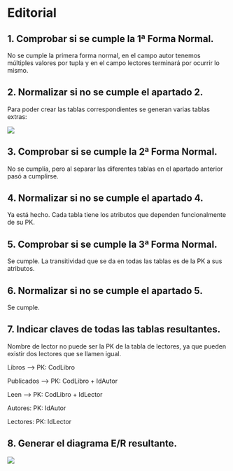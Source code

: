 # Editorial

## 1. Comprobar si se cumple la 1ª Forma Normal.

No se cumple la primera forma normal, en el campo autor tenemos múltiples valores por tupla y en el campo lectores terminará por ocurrir lo mismo.

## 2. Normalizar si no se cumple el apartado 2.

Para poder crear las tablas correspondientes se generan varias tablas extras:

<img src="tarea4.1.png">

## 3. Comprobar si se cumple la 2ª Forma Normal.

No se cumplía, pero al separar las diferentes tablas en el apartado anterior pasó a cumplirse.

## 4. Normalizar si no se cumple el apartado 4.

Ya está hecho. Cada tabla tiene los atributos que dependen funcionalmente de su PK.

## 5. Comprobar si se cumple la 3ª Forma Normal.

Se cumple. La transitividad que se da en todas las tablas es de la PK a sus atributos.

## 6. Normalizar si no se cumple el apartado 5.

Se cumple.

## 7. Indicar claves de todas las tablas resultantes.

Nombre de lector no puede ser la PK de la tabla de lectores, ya que pueden existir dos lectores que se llamen igual.

Libros --> PK: CodLibro

Publicados --> PK: CodLibro + IdAutor

Leen --> PK: CodLibro + IdLector

Autores: PK: IdAutor

Lectores: PK: IdLector

## 8. Generar el diagrama E/R resultante.

<img src="tarea4.2.png">

